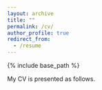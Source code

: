 ```yaml
---
layout: archive
title: ""
permalink: /cv/
author_profile: true
redirect_from:
  - /resume
---
```

{% include base_path %}

My CV is presented as follows.

<object data="/files/YumengZhang-Resume-202410.pdf" type="application/pdf" width="100%" height="100%"> </object>
